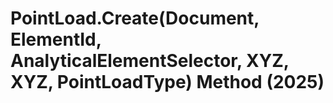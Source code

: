 # PointLoad.Create(Document, ElementId, AnalyticalElementSelector, XYZ, XYZ, PointLoadType) Method (2025)

﻿